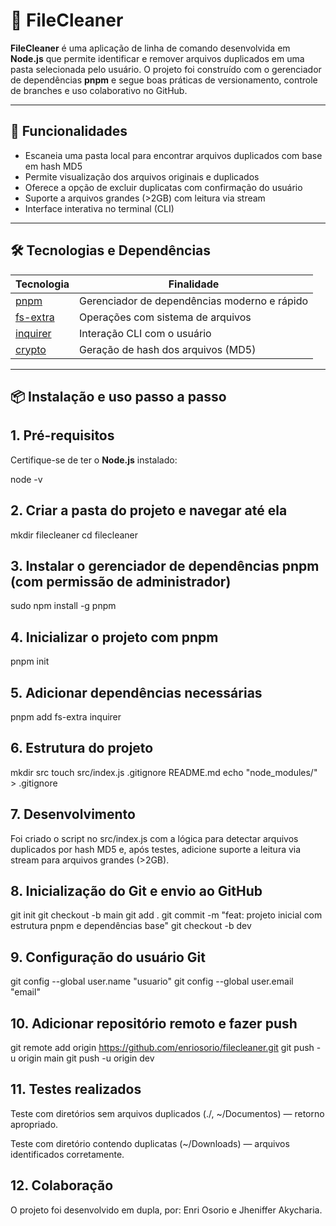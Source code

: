 # 📂 FileCleaner

**FileCleaner** é uma aplicação de linha de comando desenvolvida em **Node.js** que permite identificar e remover arquivos duplicados em uma pasta selecionada pelo usuário. O projeto foi construído com o gerenciador de dependências **pnpm** e segue boas práticas de versionamento, controle de branches e uso colaborativo no GitHub.

---

## 🚀 Funcionalidades

- Escaneia uma pasta local para encontrar arquivos duplicados com base em hash MD5
- Permite visualização dos arquivos originais e duplicados
- Oferece a opção de excluir duplicatas com confirmação do usuário
- Suporte a arquivos grandes (>2GB) com leitura via stream
- Interface interativa no terminal (CLI)

---

## 🛠 Tecnologias e Dependências

| Tecnologia  | Finalidade                             |
|-------------|-----------------------------------------|
| [pnpm](https://pnpm.io)       | Gerenciador de dependências moderno e rápido |
| [fs-extra](https://www.npmjs.com/package/fs-extra) | Operações com sistema de arquivos     |
| [inquirer](https://www.npmjs.com/package/inquirer) | Interação CLI com o usuário           |
| [crypto](https://nodejs.org/api/crypto.html)       | Geração de hash dos arquivos (MD5)    |

---

## 📦 Instalação e uso passo a passo

## 1. Pré-requisitos
Certifique-se de ter o **Node.js** instalado:

node -v

## 2. Criar a pasta do projeto e navegar até ela
mkdir filecleaner
cd filecleaner

## 3. Instalar o gerenciador de dependências pnpm (com permissão de administrador)
sudo npm install -g pnpm

## 4. Inicializar o projeto com pnpm
pnpm init

## 5. Adicionar dependências necessárias
pnpm add fs-extra inquirer

## 6. Estrutura do projeto
mkdir src
touch src/index.js .gitignore README.md
echo "node_modules/" > .gitignore


## 7. Desenvolvimento
Foi criado o script no src/index.js com a lógica para detectar arquivos duplicados por hash MD5 e, após testes, adicione suporte a leitura via stream para arquivos grandes (>2GB).

## 8. Inicialização do Git e envio ao GitHub

git init
git checkout -b main
git add .
git commit -m "feat: projeto inicial com estrutura pnpm e dependências base"
git checkout -b dev

## 9. Configuração do usuário Git
git config --global user.name "usuario"
git config --global user.email "email"

## 10. Adicionar repositório remoto e fazer push
git remote add origin https://github.com/enriosorio/filecleaner.git
git push -u origin main
git push -u origin dev

## 11. Testes realizados
Teste com diretórios sem arquivos duplicados (./, ~/Documentos) — retorno apropriado.

Teste com diretório contendo duplicatas (~/Downloads) — arquivos identificados corretamente.

## 12. Colaboração

O projeto foi desenvolvido em dupla, por: Enri Osorio e Jheniffer Akycharia.